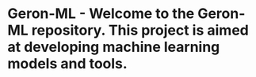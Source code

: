 # Geron-ML - Welcome to the Geron-ML repository. This project is aimed at developing machine learning models and tools.
